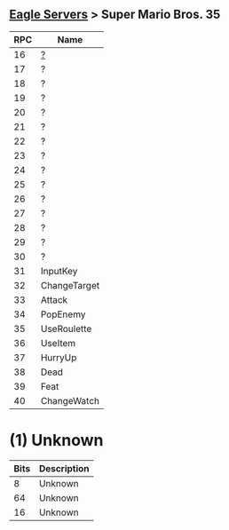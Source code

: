 [Eagle Servers](Eagle-Protocol) > Super Mario Bros. 35
---

| RPC | Name |
| --- | --- |
| 16 | [?](#16-unknown) |
| 17 | ? |
| 18 | ? |
| 19 | ? |
| 20 | ? |
| 21 | ? |
| 22 | ? |
| 23 | ? |
| 24 | ? |
| 25 | ? |
| 26 | ? |
| 27 | ? |
| 28 | ? |
| 29 | ? |
| 30 | ? |
| 31 | InputKey |
| 32 | ChangeTarget |
| 33 | Attack |
| 34 | PopEnemy |
| 35 | UseRoulette |
| 36 | UseItem |
| 37 | HurryUp |
| 38 | Dead |
| 39 | Feat |
| 40 | ChangeWatch |

# (1) Unknown
| Bits | Description |
| --- | --- |
| 8 | Unknown |
| 64 | Unknown |
| 16 | Unknown |